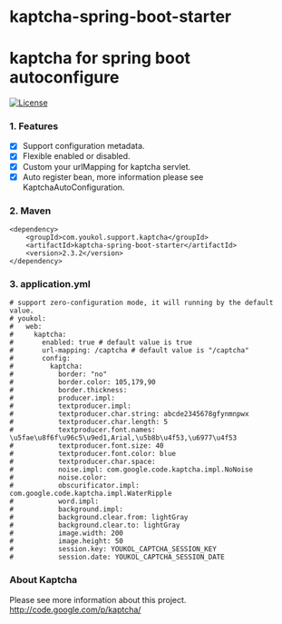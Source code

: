 # kaptcha-spring-boot-starter
kaptcha for spring boot autoconfigure
=====================================
[![License](http://img.shields.io/:license-apache-brightgreen.svg)](http://www.apache.org/licenses/LICENSE-2.0.html)

### 1. Features
 - [x] Support configuration metadata.
 - [x] Flexible enabled or disabled.
 - [x] Custom your urlMapping for kaptcha servlet.
 - [x] Auto register bean, more information please see KaptchaAutoConfiguration.

### 2. Maven
```
<dependency>
    <groupId>com.youkol.support.kaptcha</groupId>
    <artifactId>kaptcha-spring-boot-starter</artifactId>
    <version>2.3.2</version>
</dependency>
```

### 3. application.yml
```
# support zero-configuration mode, it will running by the default value.
# youkol:
#   web:
#     kaptcha:
#       enabled: true # default value is true
#       url-mapping: /captcha # default value is "/captcha"
#       config:
#         kaptcha:
#           border: "no"
#           border.color: 105,179,90
#           border.thickness: 
#           producer.impl: 
#           textproducer.impl: 
#           textproducer.char.string: abcde2345678gfynmnpwx
#           textproducer.char.length: 5
#           textproducer.font.names: \u5fae\u8f6f\u96c5\u9ed1,Arial,\u5b8b\u4f53,\u6977\u4f53
#           textproducer.font.size: 40
#           textproducer.font.color: blue
#           textproducer.char.space: 
#           noise.impl: com.google.code.kaptcha.impl.NoNoise
#           noise.color: 
#           obscurificator.impl: com.google.code.kaptcha.impl.WaterRipple
#           word.impl: 
#           background.impl: 
#           background.clear.from: lightGray
#           background.clear.to: lightGray
#           image.width: 200
#           image.height: 50
#           session.key: YOUKOL_CAPTCHA_SESSION_KEY
#           session.date: YOUKOL_CAPTCHA_SESSION_DATE
```

### About Kaptcha
Please see more information about this project.  
http://code.google.com/p/kaptcha/  
